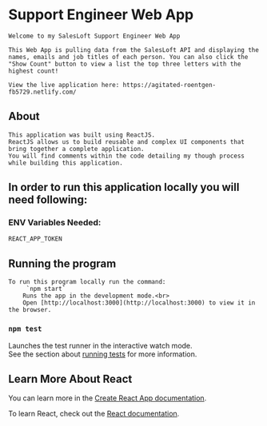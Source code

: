

# Support Engineer Web App
    
    Welcome to my SalesLoft Support Engineer Web App
    
    This Web App is pulling data from the SalesLoft API and displaying the names, emails and job titles of each person. You can also click the "Show Count" button to view a list the top three letters with the highest count!
    
    View the live application here: https://agitated-roentgen-fb5729.netlify.com/

## About
    
    This application was built using ReactJS. 
    ReactJS allows us to build reusable and complex UI components that bring together a complete application. 
    You will find comments within the code detailing my though process while building this application. 
    
## In order to run this application locally you will need following:
### ENV Variables Needed:
    REACT_APP_TOKEN

## Running the program
    To run this program locally run the command:
         `npm start`
        Runs the app in the development mode.<br>
        Open [http://localhost:3000](http://localhost:3000) to view it in the browser.

### `npm test`

Launches the test runner in the interactive watch mode.<br>
See the section about [running tests](https://facebook.github.io/create-react-app/docs/running-tests) for more information.

## Learn More About React

You can learn more in the [Create React App documentation](https://facebook.github.io/create-react-app/docs/getting-started).

To learn React, check out the [React documentation](https://reactjs.org/).
